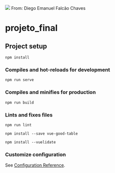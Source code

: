 <img src=https://elogroup.com.br/wp-content/uploads/2021/10/20210621-v1-01-Marca-Principal.jpg></img>
From: Diego Emanuel Falcão Chaves

# projeto_final

## Project setup

```
npm install
```

### Compiles and hot-reloads for development

```
npm run serve
```

### Compiles and minifies for production

```
npm run build
```

### Lints and fixes files

```
npm run lint
```

```
npm install --save vue-good-table
```

```
npm install --vuelidate
```

### Customize configuration

See [Configuration Reference](https://cli.vuejs.org/config/).
